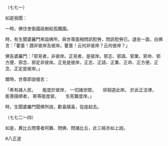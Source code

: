 （七七一）

如是我聞：

一時，佛住舍衛國祇樹給孤獨園。

時，有生聞婆羅門來詣佛所，與世尊面相問訊慰勞，問訊慰勞已，退坐一面，白佛言：「瞿曇！謂非彼岸及彼岸。瞿曇！云何非彼岸？云何彼岸？」

佛告婆羅門：「邪見者，非彼岸。正見者，是彼岸。邪志、邪語、邪業、邪命、邪方便、邪念、邪定非彼岸。正見是彼岸，正志、正語、正業、正命、正方便、正念、正定是彼岸。」

爾時，世尊即說偈言：

「希有諸人民，　　能度於彼岸，
一切諸世間，　　徘徊遊此岸。
於此正法律，　　能善隨順者，
斯等能度彼，　　生死難度岸。」

時，生聞婆羅門聞佛所說，歡喜隨喜，從座起去。

（七七二～四）

如是，異比丘問尊者阿難、問佛、問諸比丘，此三經亦如上說。






#八正道
